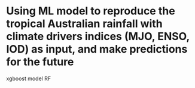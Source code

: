 # Using ML model to reproduce the tropical Australian rainfall with climate drivers indices (MJO, ENSO, IOD) as input, and make predictions for the future
xgboost model
RF
